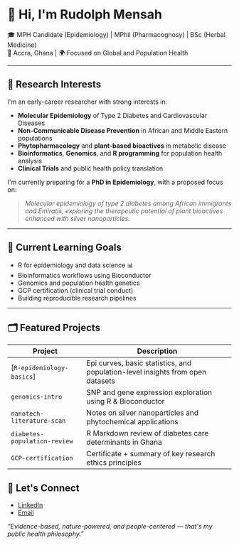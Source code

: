 # 👋 Hi, I'm Rudolph Mensah

🎓 MPH Candidate (Epidemiology) | MPhil (Pharmacognosy) | BSc (Herbal Medicine)  
📍 Accra, Ghana | 🌍 Focused on Global and Population Health  

---

## 🔬 Research Interests

I'm an early-career researcher with strong interests in:

- **Molecular Epidemiology** of Type 2 Diabetes and Cardiovascular Diseases  
- **Non-Communicable Disease Prevention** in African and Middle Eastern populations  
- **Phytopharmacology** and **plant-based bioactives** in metabolic disease  
- **Bioinformatics**, **Genomics**, and **R programming** for population health analysis  
- **Clinical Trials** and public health policy translation  

I'm currently preparing for a **PhD in Epidemiology**, with a proposed focus on:
> *Molecular epidemiology of type 2 diabetes among African immigrants and Emiratis, exploring the therapeutic potential of plant bioactives enhanced with silver nanoparticles.*

---

## 🧠 Current Learning Goals

- R for epidemiology and data science 📊  
- Bioinformatics workflows using Bioconductor  
- Genomics and population health genetics  
- GCP certification (clinical trial conduct)  
- Building reproducible research pipelines

---

## 🗂️ Featured Projects

| Project | Description |
|--------|-------------|
| [`R-epidemiology-basics`]| Epi curves, basic statistics, and population-level insights from open datasets |
| `genomics-intro` | SNP and gene expression exploration using R & Bioconductor |
| `nanotech-literature-scan` | Notes on silver nanoparticles and phytochemical applications |
| `diabetes-population-review` | R Markdown review of diabetes care determinants in Ghana |
| `GCP-certification` | Certificate + summary of key research ethics principles |

## 📢 Let's Connect

- [LinkedIn](https://www.linkedin.com/in/rudolphmensah/)
- [Email](rudolphphd@gmail.com)

_“Evidence-based, nature-powered, and people-centered — that's my public health philosophy.”_

